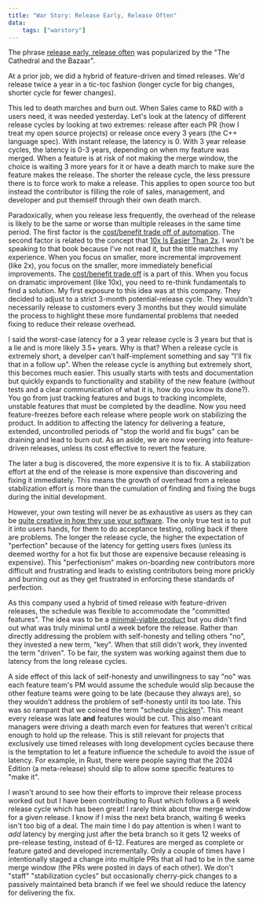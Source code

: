 ```yaml
---
title: "War Story: Release Early, Release Often"
data:
    tags: ["warstory"]
---
```


The phrase
[release early, release often](http://www.catb.org/~esr/writings/cathedral-bazaar/cathedral-bazaar/ar01s04.html)
was popularized by the "The Cathedral and the Bazaar".

At a prior job, we did a hybrid of feature-driven and timed releases.
We'd release twice a year in a tic-toc fashion
(longer cycle for big changes, shorter cycle for fewer changes).

This led to death marches and burn out.
When Sales came to R&D with a users need, it was needed yesterday.
Let's look at the latency of different release cycles by looking at two extremes:
release after each PR (how I treat my open source projects) or release once every 3 years (the C++ language spec).
With instant release, the latency is 0.
With 3 year release cycles, the latency is 0-3 years, depending on when my feature was merged.
When a feature is at risk of not making the merge window,
the choice is waiting 3 more years for it or have a death march to make sure the feature makes the release.
The shorter the release cycle, the less pressure there is to force work to make a release.
This applies to open source too but instead the contributor is filling the role
of sales, management, and developer and put themself through their own death
march.

Paradoxically, when you release less frequently,
the overhead of the release is likely to be the same or worse than multiple releases in the same time period.
The first factor is the [cost/benefit trade off of automation](https://xkcd.com/1205/).
The second factor is related to the concept that [10x Is Easier Than 2x](https://www.penguinrandomhouse.com/books/710816/10x-is-easier-than-2x-by-dan-sullivan-founder-of-strategic-coach-with-dr-benjamin-hardy/).
I won't be speaking to that book because I've not read it, but the title matches my experience.
When you focus on smaller, more incremental improvement (like 2x),
you focus on the smaller, more immediately beneficial improvements.
The [cost/benefit trade off](https://xkcd.com/1205/) is a part of this.
When you focus on dramatic improvement (like 10x),
you need to re-think fundamentals to find a solution.
My first exposure to this idea was at this company.
They decided to adjust to a strict 3-month potential-release cycle.
They wouldn't necessarily release to customers every 3 months but they would simulate
the process to highlight these more fundamental problems that needed fixing to reduce their release overhead.

I said the worst-case latency for a 3 year release cycle is 3 years but that is a lie and is more likely 3.5+ years.
Why is that?
When a release cycle is extremely short,
a develper can't half-implement something and say "I'll fix that in a follow up".
When the release cycle is anything but extremely short, this becomes much easier.
This usually starts with tests and documentation but quickly expands to
functionality and stability of the new feature
(without tests and a clear communication of what it is, how do you know its done?).
You go from just tracking features and bugs to tracking incomplete, unstable features that must be completed by the deadline.
Now you need feature-freezes before each release where people work on stabilizing the product.
In addition to affecting the latency for delivering a feature,
extended, uncontrolled periods of "stop the world and fix bugs" can be draining and lead to burn out.
As an aside, we are now veering into feature-driven releases, unless its cost effective to revert the feature.

The later a bug is discovered, the more expensive it is to fix.
A stabilization effort at the end of the release is more expensive than discovering and fixing it immediately.
This means the growth of overhead from a release stabilization effort is more
than the cumulation of finding and fixing the bugs during the initial
development.

However, your own testing will never be as exhaustive as users as they can be
[quite creative in how they use your software](https://xkcd.com/1172/).
The only true test is to put it into users hands, for them to do acceptance
testing, rolling back if there are problems.
The longer the release cycle, the higher the expectation of "perfection" because of the latency for getting users fixes
(unless its deemed worthy for a hot fix but those are expensive because releasing is expensive).
This "perfectionism" makes on-boarding new contributors more difficult and
frustrating and leads to existing contributors being more prickly and burning
out as they get frustrated in enforcing these standards of perfection.

As this company used a hybrid of timed release with feature-driven releases,
the schedule was flexible to accommodate the "committed features".
The idea was to be a [minimal-viable product](../mvp)
but you didn't find out what was truly minimal until a week before the release.
Rather than directly addressing the problem with self-honesty and telling others "no",
they invested a new term, "key".
When that still didn't work, they invented the term "driven".
To be fair, the system was working against them due to latency from the long release cycles.

A side effect of this lack of self-honesty and unwillingness to say "no"
was each feature team's PM would assume the schedule would slip
because the other feature teams were going to be late
(because they always are),
so they wouldn't address the problem of self-honesty until its too late.
This was so rampant that we coined the term "schedule [chicken](https://en.wikipedia.org/wiki/Chicken_%28game%29)".
This meant every release was late **and** features would be cut.
This also meant managers were driving a death march even for features that
weren't critical enough to hold up the release.
This is still relevant for projects that exclusively use timed releases with long development cycles because
there is the temptation to let a feature influence the schedule to avoid the issue of latency.
For example, in Rust, there were people saying that the 2024 Edition (a
meta-release) should slip to allow some specific features to "make it".

I wasn't around to see how their efforts to improve their release process
worked out but I have been contributing to Rust which follows a 6 week release
cycle which has been great!
I rarely think about thw merge window for a given release.
I know if I miss the next beta branch, waiting 6 weeks isn't too big of a deal.
The main time I do pay attention is when I want to *add* latency by merging
just after the beta branch so it gets 12 weeks of pre-release testing, instead
of 6-12.
Features are merged as complete or feature gated and developed incrementally.
Only a couple of times have I intentionally staged a change into multiple PRs
that all had to be in the same merge window
(the PRs were posted in days of each other).
We don't "staff" "stabilization cycles" but occasionally cherry-pick changes to
a passively maintained beta branch if we feel we should reduce the latency for
delivering the fix.
